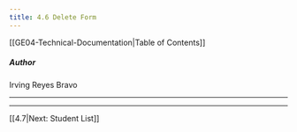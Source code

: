 ```yaml
---
title: 4.6 Delete Form
---
```

[[GE04-Technical-Documentation|Table of Contents]]
##### Author
Irving Reyes Bravo

***



***

[[4.7|Next: Student List]]